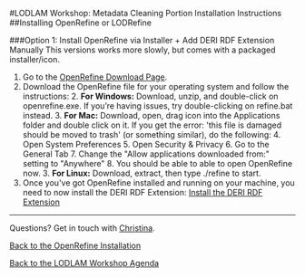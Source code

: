 #LODLAM Workshop: Metadata Cleaning Portion Installation Instructions
##Installing OpenRefine or LODRefine

###Option 1: Install OpenRefine via Installer + Add DERI RDF Extension Manually
This versions works more slowly, but comes with a packaged installer/icon.

1. Go to the [OpenRefine Download Page](http://openrefine.org/download.html).
2. Download the OpenRefine file for your operating system and follow the instructions:
    2. **For Windows:** Download, unzip, and double-click on openrefine.exe. If you’re having issues, try double-clicking on refine.bat instead.
    3. **For Mac:** Download, open, drag icon into the Applications folder and double click on it. If you get the error: 'this file is damaged should be moved to trash' (or something similar), do the following:
        4. Open System Preferences
        5. Open Security & Privacy
        6. Go to the General Tab
        7. Change the "Allow applications downloaded from:" setting to "Anywhere"
        8. You should be able to able to open OpenRefine now.
    3. **For Linux:** Download, extract, then type ./refine to start.
4. Once you've got OpenRefine installed and running on your machine, you need to now install the DERI RDF Extension: [Install the DERI RDF Extension](../AddDERIExtension.md)

---

Questions? Get in touch with [Christina](mailto:cmharlow@gmail.com).

[Back to the OpenRefine Installation](../OpenRefineInstallation.md)

[Back to the LODLAM Workshop Agenda](https://github.com/LODLAM/LODLAMTO16)
